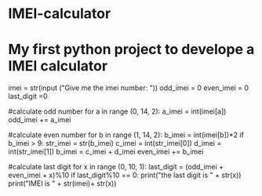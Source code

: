 # IMEI-calculator
# My first python project to develope a IMEI calculator

imei = str(input ("Give me the imei number: "))
odd_imei = 0
even_imei = 0
last_digit =0

#calculate odd number
for a in range (0, 14, 2):
        a_imei = int(imei[a])
        odd_imei += a_imei
        
#calculate even number
for b in range (1, 14, 2):
        b_imei = int(imei[b])*2
        if b_imei > 9:
                str_imei = str(b_imei)
                c_imei = int(str_imei[0])
                d_imei = int(str_imei[1])
                b_imei = c_imei + d_imei
        even_imei += b_imei

#calculate last digit
for x in range (0, 10, 1):
        last_digit = (odd_imei + even_imei + x)%10
        if last_digit%10 == 0:
                print("the last digit is " + str(x))
                print("IMEI is " + str(imei)+ str(x))

        
